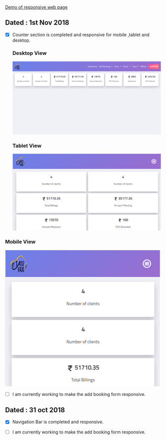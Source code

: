
[Demo of responsive web page](https://designer199.github.io/final-nav-bar/)

## Dated : 1st Nov 2018



- [x] Counter section is completed and responsive for mobile ,tablet and desktop.
  
  ### Desktop View     
  ![](images/destopview.png) 
  
  ### Tablet View
  ![](images/tabletview.png)  

### Mobile View

![](images/mobileview.png) 

- [ ] I am currently working to make the add booking form responsive.

## Dated : 31 oct 2018


- [x] Navigation Bar is completed and responsive.

       

- [ ] I am currently working to make the add booking form responsive.
